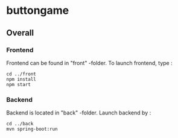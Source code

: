 # buttongame


## Overall

### Frontend
Frontend can be found in "front" -folder.
To launch frontend, type :

```
cd ../front
npm install
npm start
```

### Backend
Backend is located in "back" -folder.
Launch backend by :

```
cd ../back
mvn spring-boot:run
```

